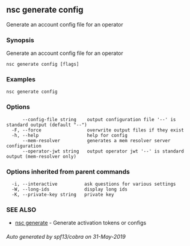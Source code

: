## nsc generate config

Generate an account config file for an operator

### Synopsis

Generate an account config file for an operator

```
nsc generate config [flags]
```

### Examples

```
nsc generate config
```

### Options

```
      --config-file string    output configuration file '--' is standard output (default "--")
  -F, --force                 overwrite output files if they exist
  -h, --help                  help for config
      --mem-resolver          generates a mem resolver server configuration
      --operator-jwt string   output operator jwt '--' is standard output (mem-resolver only)
```

### Options inherited from parent commands

```
  -i, --interactive          ask questions for various settings
  -W, --long-ids             display long ids
  -K, --private-key string   private key
```

### SEE ALSO

* [nsc generate](nsc_generate.md)	 - Generate activation tokens or configs

###### Auto generated by spf13/cobra on 31-May-2019
